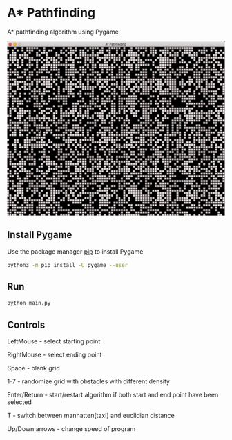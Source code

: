 # A* Pathfinding

A* pathfinding algorithm using Pygame

![](.pathfinding.gif)

## Install Pygame

Use the package manager [pip](https://pip.pypa.io/en/stable/) to install Pygame

```bash
python3 -m pip install -U pygame --user
```

## Run
```bash
python main.py
```
## Controls

LeftMouse - select starting point

RightMouse - select ending point

Space - blank grid

1-7 - randomize grid with obstacles with different density

Enter/Return - start/restart algorithm if both start and end point have been selected

T - switch between manhatten(taxi) and euclidian distance

Up/Down arrows - change speed of program
